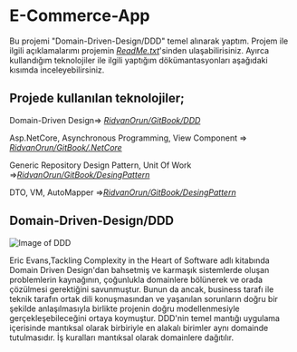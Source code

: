 # E-Commerce-App

Bu projemi "Domain-Driven-Design/DDD" temel alınarak yaptım. Projem ile ilgili açıklamalarımı projemin [*ReadMe.txt*](https://github.com/RidvanOrun/E-Commerce-App/blob/master/ReadMe.txt)'sinden ulaşabilirisiniz. Ayırca kullandığım teknolojiler ile ilgili yaptığım dökümantasyonları aşağıdaki kısımda inceleyebilirsiniz.

## Projede kullanılan teknolojiler;
Domain-Driven Design=> [*RidvanOrun/GitBook/DDD*](https://ridvanorun.gitbook.io/ddd/) 

Asp.NetCore, Asynchronous Programming, View Component => [*RidvanOrun/GitBook/.NetCore*](https://ridvanorun.gitbook.io/asp-net-core/)

Generic Repository Design Pattern, Unit Of Work =>[*RidvanOrun/GitBook/DesingPattern*](https://ridvanorun.gitbook.io/desing-patterns/)

DTO, VM, AutoMapper =>[*RidvanOrun/GitBook/DesingPattern*](https://ridvanorun.gitbook.io/object-operation/)



## Domain-Driven-Design/DDD

![Image of DDD](https://gblobscdn.gitbook.com/assets%2F-MRpQvkt_cZoERWOLez2%2F-MSyEepRHHQsQZHVovex%2F-MSyEm2U6nsFqGC4WKc7%2FDDDGithup.png?alt=media&token=5738b2b4-0fc0-430d-8b16-f30cdaa73182)
 
Eric Evans,Tackling Complexity in the Heart of Software adlı kitabında Domain Driven Design'dan bahsetmiş ve karmaşık sistemlerde oluşan problemlerin kaynağının, çoğunlukla domainlere bölünerek ve orada çözülmesi gerektiğini savunmuştur.  Bunun da ancak, business tarafı ile teknik tarafın ortak dili konuşmasından ve yaşanılan sorunların doğru bir şekilde anlaşılmasıyla birlikte projenin doğru modellenmesiyle gerçekleşebileceğini ortaya koymuştur. DDD'nin temel mantığı uygulama içerisinde mantıksal olarak birbiriyle en alakalı birimler aynı domainde tutulmasıdır. İş kuralları mantıksal olarak domainlere dağıtılır.
